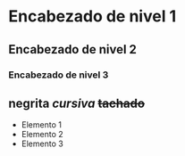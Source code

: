    # Encabezado de nivel 1
   ## Encabezado de nivel 2
   ### Encabezado de nivel 3


**negrita**
*cursiva*
~~tachado~~
---


- Elemento 1
- Elemento 2
- Elemento 3
